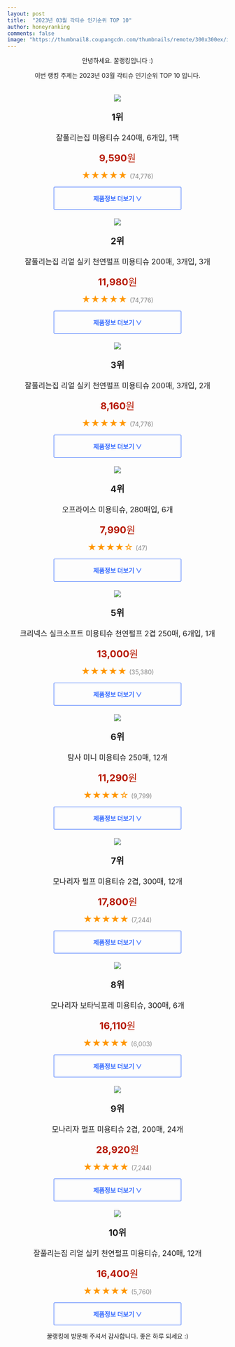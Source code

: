 ```yaml
---
layout: post
title:  "2023년 03월 각티슈 인기순위 TOP 10"
author: honeyranking
comments: false
image: "https://thumbnail8.coupangcdn.com/thumbnails/remote/300x300ex/image/retail/images/374413236584934-4145b5a6-194e-42a5-8e45-085d60da004f.jpg"
---
```

<p style="text-align: center;">안녕하세요. 꿀랭킹입니다 :)</p>
<p style="text-align: center;">이번 랭킹 주제는 2023년 03월 각티슈 인기순위 TOP 10 입니다.</p><center><img src="https://thumbnail8.coupangcdn.com/thumbnails/remote/300x300ex/image/retail/images/374413236584934-4145b5a6-194e-42a5-8e45-085d60da004f.jpg" style="margin-top:20px" /></center><p style="text-align: center; font-size: 20px"><b>1위</b></p><p style="text-align: center; font-size: 17px">잘풀리는집 미용티슈 240매, 6개입, 1팩</p><p style="text-align: center;"><span style="color: #b61800; font-size: 22px;"><b>9,590</b>원</span></p><p style="text-align: center;"><span style="color: #ff9600; font-size: 20px;">★★★★★ </span><span style="color: #878787;">(74,776)</span></p><center><a href="https://link.coupang.com/a/RGhqS"><div style="font-size: 14px; display: inline-block; padding: 15px 90px; color: #346aff; border-radius: 2px; border: 1px solid #346aff; cursor: pointer;"><b>제품정보 더보기 &or;</b></div></a></center><center><img src="https://thumbnail10.coupangcdn.com/thumbnails/remote/300x300ex/image/retail/images/1911953076223906-6cd3b3e4-680d-4b91-b160-5e00f0b28730.jpg" style="margin-top:20px" /></center><p style="text-align: center; font-size: 20px"><b>2위</b></p><p style="text-align: center; font-size: 17px">잘풀리는집 리얼 실키 천연펄프 미용티슈 200매, 3개입, 3개</p><p style="text-align: center;"><span style="color: #b61800; font-size: 22px;"><b>11,980</b>원</span></p><p style="text-align: center;"><span style="color: #ff9600; font-size: 20px;">★★★★★ </span><span style="color: #878787;">(74,776)</span></p><center><a href="https://link.coupang.com/a/RGhqT"><div style="font-size: 14px; display: inline-block; padding: 15px 90px; color: #346aff; border-radius: 2px; border: 1px solid #346aff; cursor: pointer;"><b>제품정보 더보기 &or;</b></div></a></center><center><img src="https://thumbnail9.coupangcdn.com/thumbnails/remote/300x300ex/image/retail/images/1168749331812628-4b97f9da-0789-433e-bac5-088d5d12c02e.jpg" style="margin-top:20px" /></center><p style="text-align: center; font-size: 20px"><b>3위</b></p><p style="text-align: center; font-size: 17px">잘풀리는집 리얼 실키 천연펄프 미용티슈 200매, 3개입, 2개</p><p style="text-align: center;"><span style="color: #b61800; font-size: 22px;"><b>8,160</b>원</span></p><p style="text-align: center;"><span style="color: #ff9600; font-size: 20px;">★★★★★ </span><span style="color: #878787;">(74,776)</span></p><center><a href="https://link.coupang.com/a/RGhqU"><div style="font-size: 14px; display: inline-block; padding: 15px 90px; color: #346aff; border-radius: 2px; border: 1px solid #346aff; cursor: pointer;"><b>제품정보 더보기 &or;</b></div></a></center><center><img src="https://thumbnail10.coupangcdn.com/thumbnails/remote/300x300ex/image/vendor_inventory/b07f/bf11770677077298c163684d599ba7e7f130ab868ac4889922d5da29c448.jpg" style="margin-top:20px" /></center><p style="text-align: center; font-size: 20px"><b>4위</b></p><p style="text-align: center; font-size: 17px">오프라이스 미용티슈, 280매입, 6개</p><p style="text-align: center;"><span style="color: #b61800; font-size: 22px;"><b>7,990</b>원</span></p><p style="text-align: center;"><span style="color: #ff9600; font-size: 20px;">★★★★☆ </span><span style="color: #878787;">(47)</span></p><center><a href="https://link.coupang.com/a/RGhqV"><div style="font-size: 14px; display: inline-block; padding: 15px 90px; color: #346aff; border-radius: 2px; border: 1px solid #346aff; cursor: pointer;"><b>제품정보 더보기 &or;</b></div></a></center><center><img src="https://thumbnail8.coupangcdn.com/thumbnails/remote/300x300ex/image/retail/images/459303262020642-db09bf88-870d-4d82-b7ef-32929c3e71dc.jpg" style="margin-top:20px" /></center><p style="text-align: center; font-size: 20px"><b>5위</b></p><p style="text-align: center; font-size: 17px">크리넥스 실크소프트 미용티슈 천연펄프 2겹 250매, 6개입, 1개</p><p style="text-align: center;"><span style="color: #b61800; font-size: 22px;"><b>13,000</b>원</span></p><p style="text-align: center;"><span style="color: #ff9600; font-size: 20px;">★★★★★ </span><span style="color: #878787;">(35,380)</span></p><center><a href="https://link.coupang.com/a/RGhqW"><div style="font-size: 14px; display: inline-block; padding: 15px 90px; color: #346aff; border-radius: 2px; border: 1px solid #346aff; cursor: pointer;"><b>제품정보 더보기 &or;</b></div></a></center><center><img src="https://thumbnail7.coupangcdn.com/thumbnails/remote/300x300ex/image/retail/images/13326471412509906-44665c62-93d9-4be6-8de5-5fa0ceb63e8d.jpg" style="margin-top:20px" /></center><p style="text-align: center; font-size: 20px"><b>6위</b></p><p style="text-align: center; font-size: 17px">탐사 미니 미용티슈 250매, 12개</p><p style="text-align: center;"><span style="color: #b61800; font-size: 22px;"><b>11,290</b>원</span></p><p style="text-align: center;"><span style="color: #ff9600; font-size: 20px;">★★★★☆ </span><span style="color: #878787;">(9,799)</span></p><center><a href="https://link.coupang.com/a/RGhqX"><div style="font-size: 14px; display: inline-block; padding: 15px 90px; color: #346aff; border-radius: 2px; border: 1px solid #346aff; cursor: pointer;"><b>제품정보 더보기 &or;</b></div></a></center><center><img src="https://thumbnail6.coupangcdn.com/thumbnails/remote/300x300ex/image/retail/images/7381546591832465-7e42b476-0254-4d28-b53f-c61c8559474e.jpg" style="margin-top:20px" /></center><p style="text-align: center; font-size: 20px"><b>7위</b></p><p style="text-align: center; font-size: 17px">모나리자 펄프 미용티슈 2겹, 300매, 12개</p><p style="text-align: center;"><span style="color: #b61800; font-size: 22px;"><b>17,800</b>원</span></p><p style="text-align: center;"><span style="color: #ff9600; font-size: 20px;">★★★★★ </span><span style="color: #878787;">(7,244)</span></p><center><a href="https://link.coupang.com/a/RGhqY"><div style="font-size: 14px; display: inline-block; padding: 15px 90px; color: #346aff; border-radius: 2px; border: 1px solid #346aff; cursor: pointer;"><b>제품정보 더보기 &or;</b></div></a></center><center><img src="https://thumbnail8.coupangcdn.com/thumbnails/remote/300x300ex/image/retail/images/448584803066214-bc26b6f2-7546-4a68-9b40-69e1a0ffc610.jpg" style="margin-top:20px" /></center><p style="text-align: center; font-size: 20px"><b>8위</b></p><p style="text-align: center; font-size: 17px">모나리자 보타닉포레 미용티슈, 300매, 6개</p><p style="text-align: center;"><span style="color: #b61800; font-size: 22px;"><b>16,110</b>원</span></p><p style="text-align: center;"><span style="color: #ff9600; font-size: 20px;">★★★★★ </span><span style="color: #878787;">(6,003)</span></p><center><a href="https://link.coupang.com/a/RGhqZ"><div style="font-size: 14px; display: inline-block; padding: 15px 90px; color: #346aff; border-radius: 2px; border: 1px solid #346aff; cursor: pointer;"><b>제품정보 더보기 &or;</b></div></a></center><center><img src="https://thumbnail6.coupangcdn.com/thumbnails/remote/300x300ex/image/retail/images/7377102757721585-8e5fea7c-9db1-40c8-9865-6be1aed65ab6.jpg" style="margin-top:20px" /></center><p style="text-align: center; font-size: 20px"><b>9위</b></p><p style="text-align: center; font-size: 17px">모나리자 펄프 미용티슈 2겹, 200매, 24개</p><p style="text-align: center;"><span style="color: #b61800; font-size: 22px;"><b>28,920</b>원</span></p><p style="text-align: center;"><span style="color: #ff9600; font-size: 20px;">★★★★★ </span><span style="color: #878787;">(7,244)</span></p><center><a href="https://link.coupang.com/a/RGhq0"><div style="font-size: 14px; display: inline-block; padding: 15px 90px; color: #346aff; border-radius: 2px; border: 1px solid #346aff; cursor: pointer;"><b>제품정보 더보기 &or;</b></div></a></center><center><img src="https://thumbnail8.coupangcdn.com/thumbnails/remote/300x300ex/image/retail/images/1140308109827620-2ae233a0-8521-4cfb-9e1f-b378d299519f.jpg" style="margin-top:20px" /></center><p style="text-align: center; font-size: 20px"><b>10위</b></p><p style="text-align: center; font-size: 17px">잘풀리는집 리얼 실키 천연펄프 미용티슈, 240매, 12개</p><p style="text-align: center;"><span style="color: #b61800; font-size: 22px;"><b>16,400</b>원</span></p><p style="text-align: center;"><span style="color: #ff9600; font-size: 20px;">★★★★★ </span><span style="color: #878787;">(5,760)</span></p><center><a href="https://link.coupang.com/a/RGhq1"><div style="font-size: 14px; display: inline-block; padding: 15px 90px; color: #346aff; border-radius: 2px; border: 1px solid #346aff; cursor: pointer;"><b>제품정보 더보기 &or;</b></div></a></center><p style="text-align: center;">꿀랭킹에 방문해 주셔서 감사합니다. 좋은 하루 되세요 :)</p>
